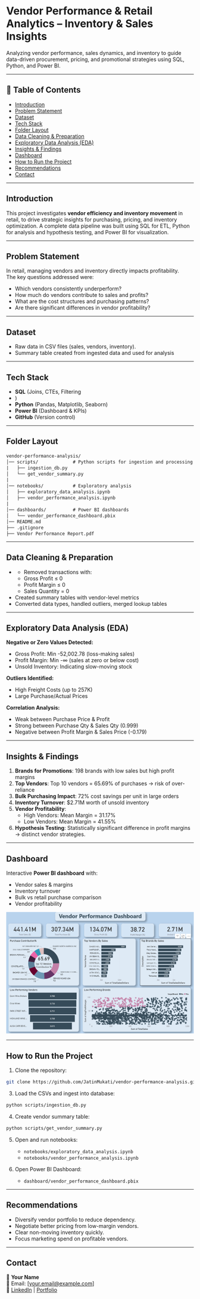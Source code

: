 # Vendor Performance & Retail Analytics – Inventory & Sales Insights  

Analyzing vendor performance, sales dynamics, and inventory to guide data-driven procurement, pricing, and promotional strategies using SQL, Python, and Power BI.  

---

## 📌 Table of Contents  
- [Introduction](#introduction)  
- [Problem Statement](#problem-statement)  
- [Dataset](#dataset)  
- [Tech Stack](#tech-stack)  
- [Folder Layout](#folder-layout)  
- [Data Cleaning & Preparation](#data-cleaning--preparation)  
- [Exploratory Data Analysis (EDA)](#exploratory-data_analysis-(EDA))  
- [Insights & Findings](#insights--findings)  
- [Dashboard](#dashboard)  
- [How to Run the Project](#how-to-run-the-project)  
- [Recommendations](#recommendations)  
- [Contact](#contact)  

---

## Introduction  
This project investigates **vendor efficiency and inventory movement** in retail, to drive strategic insights for purchasing, pricing, and inventory optimization. A complete data pipeline was built using SQL for ETL, Python for analysis and hypothesis testing, and Power BI for visualization.

---

## Problem Statement  
In retail, managing vendors and inventory directly impacts profitability.  
The key questions addressed were:  
- Which vendors consistently underperform?  
- How much do vendors contribute to sales and profits?  
- What are the cost structures and purchasing patterns?  
- Are there significant differences in vendor profitability?  

---

## Dataset  
- Raw data in CSV files (sales, vendors, inventory).  
- Summary table created from ingested data and used for analysis  

---

## Tech Stack  
- **SQL** (Joins, CTEs, Filtering
- )  
- **Python** (Pandas, Matplotlib, Seaborn)  
- **Power BI** (Dashboard & KPIs)  
- **GitHub** (Version control)  

---

## Folder Layout  
```
vendor-performance-analysis/
│── scripts/             # Python scripts for ingestion and processing
|   ├── ingestion_db.py
│   └── get_vendor_summary.py
|
│── notebooks/           # Exploratory analysis
│   ├── exploratory_data_analysis.ipynb
│   ├── vendor_performance_analysis.ipynb
|
│── dashboards/          # Power BI dashboards
│   └── vendor_performance_dashboard.pbix
│── README.md
├── .gitignore
├── Vendor Performance Report.pdf
```

---

## Data Cleaning & Preparation  
- - Removed transactions with:
  - Gross Profit ≤ 0
  - Profit Margin ≤ 0
  - Sales Quantity = 0
- Created summary tables with vendor-level metrics
- Converted data types, handled outliers, merged lookup tables 

---

## Exploratory Data Analysis (EDA)
**Negative or Zero Values Detected:**
- Gross Profit: Min -52,002.78 (loss-making sales)
- Profit Margin: Min -∞ (sales at zero or below cost)
- Unsold Inventory: Indicating slow-moving stock

**Outliers Identified:**
- High Freight Costs (up to 257K)
- Large Purchase/Actual Prices

**Correlation Analysis:**
- Weak between Purchase Price & Profit
- Strong between Purchase Qty & Sales Qty (0.999)
- Negative between Profit Margin & Sales Price (-0.179)

---

## Insights & Findings  
1. **Brands for Promotions**: 198 brands with low sales but high profit margins
2. **Top Vendors**: Top 10 vendors = 65.69% of purchases → risk of over-reliance
3. **Bulk Purchasing Impact**: 72% cost savings per unit in large orders
4. **Inventory Turnover**: $2.71M worth of unsold inventory
5. **Vendor Profitability**:
   - High Vendors: Mean Margin = 31.17%
   - Low Vendors: Mean Margin = 41.55%
6. **Hypothesis Testing**: Statistically significant difference in profit margins → distinct vendor strategies.

---

## Dashboard  
Interactive **Power BI dashboard** with:  
- Vendor sales & margins  
- Inventory turnover  
- Bulk vs retail purchase comparison  
- Vendor profitability  

![Vendor Performance Dashboard](images/dashboard.png)

---

## How to Run the Project  
1. Clone the repository:
```bash
git clone https://github.com/JatinMukati/vendor-performance-analysis.git
```

3. Load the CSVs and ingest into database:
```bash
python scripts/ingestion_db.py
```

4. Create vendor summary table:
```bash
python scripts/get_vendor_summary.py
```

5. Open and run notebooks:
   - `notebooks/exploratory_data_analysis.ipynb`
   - `notebooks/vendor_performance_analysis.ipynb`

6. Open Power BI Dashboard:
   - `dashboard/vendor_performance_dashboard.pbix`
 

---

## Recommendations  
- Diversify vendor portfolio to reduce dependency.  
- Negotiate better pricing from low-margin vendors.  
- Clear non-moving inventory quickly.  
- Focus marketing spend on profitable vendors.  

---

## Contact  
👤 **Your Name**  
📧 Email: [your.email@example.com]  
🔗 [LinkedIn](#) | [Portfolio](#)  
